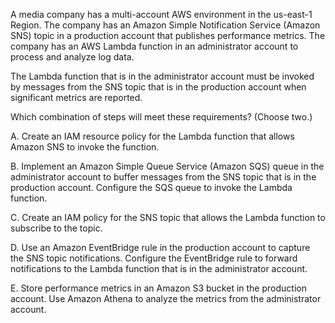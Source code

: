 A media company has a multi-account AWS environment in the us-east-1 Region. The company has an Amazon Simple Notification Service (Amazon SNS) topic in a production account that publishes performance metrics. The company has an AWS Lambda function in an administrator account to process and analyze log data.

The Lambda function that is in the administrator account must be invoked by messages from the SNS topic that is in the production account when significant metrics are reported.

Which combination of steps will meet these requirements? (Choose two.)

A. Create an IAM resource policy for the Lambda function that allows Amazon SNS to invoke the function.

B. Implement an Amazon Simple Queue Service (Amazon SQS) queue in the administrator account to buffer messages from the SNS topic that is in the production account. Configure the SQS queue to invoke the Lambda function.

C. Create an IAM policy for the SNS topic that allows the Lambda function to subscribe to the topic.

D. Use an Amazon EventBridge rule in the production account to capture the SNS topic notifications. Configure the EventBridge rule to forward notifications to the Lambda function that is in the administrator account.

E. Store performance metrics in an Amazon S3 bucket in the production account. Use Amazon Athena to analyze the metrics from the administrator account.